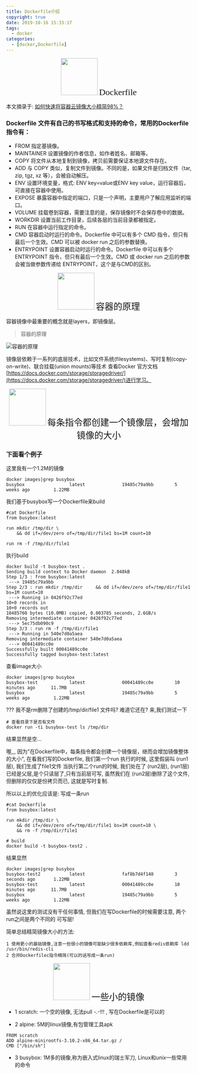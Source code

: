 ```yaml
---
title: Dockerfile介绍
copyright: true
date: 2019-10-16 15:33:17
tags:
  - docker
categories:
  - [docker,Dockerfile]
---
```



<center>
<img src="http://zhangzw001.github.io/images/dockerniu.jpeg" width = "100" height = "100" style="border: 0"/>
<font  face="黑体" size=5> Dockerfile </font>
</center>

<!-- more -->

本文摘录于: [如何快速将容器云镜像大小精简98%？](https://mp.weixin.qq.com/s/LOXNMYtZbnYeDR2lBI56fw)


### Dockerfile 文件有自己的书写格式和支持的命令，常用的Dockerfile 指令有：

- FROM  指定基镜像。
- MAINTAINER  设置镜像的作者信息，如作者姓名、邮箱等。
- COPY  将文件从本地复制到镜像，拷贝前需要保证本地源文件存在。
- ADD  与 COPY 类似，复制文件到镜像。不同的是，如果文件是归档文件（tar, zip, tgz, xz 等），会被自动解压。
- ENV  设置环境变量，格式: ENV key=value或ENV key value，运行容器后，可直接在容器中使用。
- EXPOSE  暴露容器中指定的端口，只是一个声明，主要用户了解应用监听的端口。
- VOLUME  挂载卷到容器，需要注意的是，保存镜像时不会保存卷中的数据。
- WORKDIR  设置当前工作目录，后续各层的当前目录都被指定。
- RUN  在容器中运行指定的命令。
- CMD  容器启动时运行的命令。Dockerfile 中可以有多个 CMD 指令，但只有最后一个生效。CMD 可以被 docker run 之后的参数替换。
- ENTRYPOINT  设置容器启动时运行的命令。Dockerfile 中可以有多个 ENTRYPOINT 指令，但只有最后一个生效。CMD 或 docker run 之后的参数会被当做参数传递给 ENTRYPOINT，这个是与CMD的区别。

<center>
<img src="http://zhangzw001.github.io/images/dockerniu.jpeg" width = "100" height = "100" style="border: 0"/>
<font  face="黑体" size=5> 容器的原理 </font>
</center>


容器镜像中最重要的概念就是layers，即镜像层。

> 容器的原理

![容器的原理](/images/16/容器的原理-1.png)

镜像层依赖于一系列的底层技术，比如文件系统(filesystems)、写时复制(copy-on-write)、联合挂载(union mounts)等技术
查看Docker 官方文档[https://docs.docker.com/storage/storagedriver/](https://docs.docker.com/storage/storagedriver/)进行学习。

<center>
<img src="http://zhangzw001.github.io/images/dockerniu.jpeg" width = "100" height = "100" style="border: 0"/>
<font  face="黑体" size=5> 每条指令都创建一个镜像层，会增加镜像的大小 </font>
</center>

### 下面看个例子

这里我有一个1.2M的镜像
```
docker images|grep busybox
busybox                 latest              19485c79a9bb        5 weeks ago         1.22MB
```

我们基于busybox写一个Dockerfile来build
```
#cat Dockerfile
from busybox:latest

run mkdir /tmp/dir \
    && dd if=/dev/zero of=/tmp/dir/file1 bs=1M count=10

run rm -f /tmp/dir/file1

```

执行build
```
docker build -t busybox-test .
Sending build context to Docker daemon  2.048kB
Step 1/3 : from busybox:latest
 ---> 19485c79a9bb
Step 2/3 : run mkdir /tmp/dir     && dd if=/dev/zero of=/tmp/dir/file1 bs=1M count=10
 ---> Running in 0426f92c77ed
10+0 records in
10+0 records out
10485760 bytes (10.0MB) copied, 0.003785 seconds, 2.6GB/s
Removing intermediate container 0426f92c77ed
 ---> 5ec75db090c9
Step 3/3 : run rm -f /tmp/dir/file1
 ---> Running in 540e7d0a5aea
Removing intermediate container 540e7d0a5aea
 ---> 00041489cc0e
Successfully built 00041489cc0e
Successfully tagged busybox-test:latest
```

查看image大小
```
docker images|grep busybox
busybox-test            latest              00041489cc0e        10 minutes ago      11.7MB
busybox                 latest              19485c79a9bb        5 weeks ago         1.22MB
```

??? 我不是rm删除了创建的/tmp/dir/file1 文件吗? 难道它还在? 来,我们测试一下
```
# 查看目录下是否有文件
docker run -ti busybox-test ls /tmp/dir
```

结果显然是空...

喔,,, 因为"在Dockerfile中，每条指令都会创建一个镜像层，继而会增加镜像整体的大小", 在看我们写的Dockerfile,
我们第一个run 执行的时候, 这里假装叫 (run1层), 我们生成了file1文件
当执行第二个run的时候, 我们处在了 (run2层), (run1层)已经是父层,是个只读层了,只有当前层可写, 虽然我们在 (run2层)删除了这个文件,但删除的仅仅是份拷贝而已, 这就是写时复制.

所以以上的优化应该是: 写成一条run
```
#cat Dockerfile
from busybox:latest

run mkdir /tmp/dir \
    && dd if=/dev/zero of=/tmp/dir/file1 bs=1M count=10 \
    && rm -f /tmp/dir/file1

# build
docker build -t busybox-test2 .
```

结果显然
```
docker images|grep busybox
busybox-test2           latest              faf8b7d4f140        3 seconds ago       1.22MB
busybox-test            latest              00041489cc0e        10 minutes ago      11.7MB
busybox                 latest              19485c79a9bb        5 weeks ago         1.22MB
```

虽然说这里的测试没有干任何事情, 但我们在写Dockerfile的时候需要注意, 两个run之间是两个不同的 可写层!

简单总结精简镜像大小的方法:
```
1 使用更小的基础镜像,注意一些很小的镜像可能缺少很多依赖库,例如查看redis依赖库 ldd /usr/bin/redis-cli
2 合并Dockerfilec指令精简(可以的话写成一条run)
```

<center>
<img src="http://zhangzw001.github.io/images/dockerniu.jpeg" width = "100" height = "100" style="border: 0"/>
<font face="黑体" size=5> 一些小的镜像 </font>
</center>

- 1 scratch: 一个空的镜像, 无法pull -.-!!! , 写在Dockerfile是可以的

- 2 alpine: 5M的linux镜像,有包管理工具apk
```
FROM scratch
ADD alpine-minirootfs-3.10.2-x86_64.tar.gz /
CMD ["/bin/sh"]
```

- 3 busybox: 1M多的镜像,称为嵌入式linux的瑞士军刀, Linux和unix一些常用的命令


